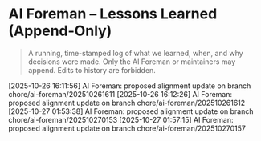# AI Foreman – Lessons Learned (Append-Only)

> A running, time-stamped log of what we learned, when, and why decisions were made.
> Only the AI Foreman or maintainers may append. Edits to history are forbidden.

[2025-10-26 16:11:56] AI Foreman: proposed alignment update on branch chore/ai-foreman/202510261611
[2025-10-26 16:12:26] AI Foreman: proposed alignment update on branch chore/ai-foreman/202510261612
[2025-10-27 01:53:38] AI Foreman: proposed alignment update on branch chore/ai-foreman/202510270153
[2025-10-27 01:57:15] AI Foreman: proposed alignment update on branch chore/ai-foreman/202510270157
